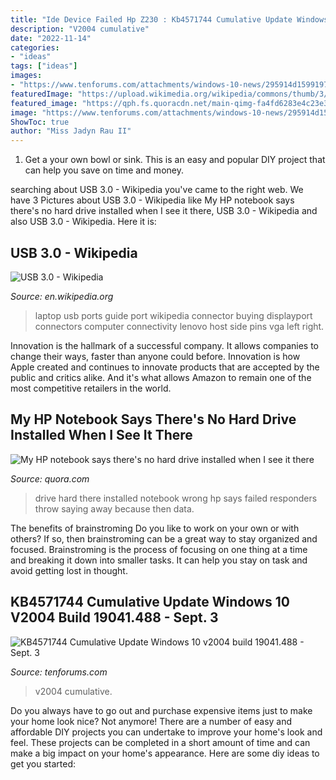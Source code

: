 ```yaml
---
title: "Ide Device Failed Hp Z230 : Kb4571744 Cumulative Update Windows 10 V2004 Build 19041.488"
description: "V2004 cumulative"
date: "2022-11-14"
categories:
- "ideas"
tags: ["ideas"]
images:
- "https://www.tenforums.com/attachments/windows-10-news/295914d1599197351t-kb4571744-cumulative-update-windows-10-v2004-build-19041-488-sept-3-a-capture.png"
featuredImage: "https://upload.wikimedia.org/wikipedia/commons/thumb/3/37/Lenovo_x220.jpg/220px-Lenovo_x220.jpg"
featured_image: "https://qph.fs.quoracdn.net/main-qimg-fa4fd6283e4c23e390e804f386066415"
image: "https://www.tenforums.com/attachments/windows-10-news/295914d1599197351t-kb4571744-cumulative-update-windows-10-v2004-build-19041-488-sept-3-a-capture.png"
ShowToc: true
author: "Miss Jadyn Rau II"
---
```



1. Get a your own bowl or sink. This is an easy and popular DIY project that can help you save on time and money.

	

		
searching about USB 3.0 - Wikipedia you've came to the right web. We have 3 Pictures about USB 3.0 - Wikipedia like My HP notebook says there&#039;s no hard drive installed when I see it there, USB 3.0 - Wikipedia and also USB 3.0 - Wikipedia. Here it is:
		
    
## USB 3.0 - Wikipedia

<img loading=lazy src="https://upload.wikimedia.org/wikipedia/commons/thumb/3/37/Lenovo_x220.jpg/220px-Lenovo_x220.jpg" onerror="this.onerror=null;this.src='https://tse3.mm.bing.net/th?id=OIP.TpzUlPDWIKezcMzmLek0mAAAAA&amp;pid=15.1';" alt="USB 3.0 - Wikipedia">

_Source: en.wikipedia.org_

>laptop usb ports guide port wikipedia connector buying displayport connectors computer connectivity lenovo host side pins vga left right. 

	

Innovation is the hallmark of a successful company. It allows companies to change their ways, faster than anyone could before. Innovation is how Apple created and continues to innovate products that are accepted by the public and critics alike. And it's what allows Amazon to remain one of the most competitive retailers in the world.

    
## My HP Notebook Says There&#039;s No Hard Drive Installed When I See It There

<img loading=lazy src="https://qph.fs.quoracdn.net/main-qimg-fa4fd6283e4c23e390e804f386066415" onerror="this.onerror=null;this.src='https://tse2.mm.bing.net/th?id=OIP.-k_WKD5MI-OQ6ATzhgZkFQHaBF&amp;pid=15.1';" alt="My HP notebook says there&#039;s no hard drive installed when I see it there">

_Source: quora.com_

>drive hard there installed notebook wrong hp says failed responders throw saying away because then data. 

	

The benefits of brainstroming
Do you like to work on your own or with others? If so, then brainstroming can be a great way to stay organized and focused. Brainstroming is the process of focusing on one thing at a time and breaking it down into smaller tasks. It can help you stay on task and avoid getting lost in thought.

    
## KB4571744 Cumulative Update Windows 10 V2004 Build 19041.488 - Sept. 3

<img loading=lazy src="https://www.tenforums.com/attachments/windows-10-news/295914d1599197351t-kb4571744-cumulative-update-windows-10-v2004-build-19041-488-sept-3-a-capture.png" onerror="this.onerror=null;this.src='https://tse4.mm.bing.net/th?id=OIP.BqNqC8mcvJexhN030D_1CwAAAA&amp;pid=15.1';" alt="KB4571744 Cumulative Update Windows 10 v2004 build 19041.488 - Sept. 3">

_Source: tenforums.com_

>v2004 cumulative. 

	

Do you always have to go out and purchase expensive items just to make your home look nice? Not anymore! There are a number of easy and affordable DIY projects you can undertake to improve your home's look and feel. These projects can be completed in a short amount of time and can make a big impact on your home's appearance. Here are some diy ideas to get you started: 

